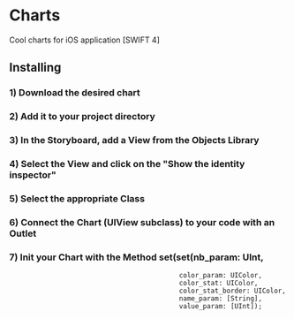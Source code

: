 # Charts
Cool charts for iOS application [SWIFT 4]

## Installing

### 1) Download the desired chart
### 2) Add it to your project directory
### 3) In the Storyboard, add a View from the Objects Library
### 4) Select the View and click on the "Show the identity inspector"
### 5) Select the appropriate Class
### 6) Connect the Chart (UIView subclass) to your code with an Outlet
### 7) Init your Chart with the Method set(set(nb_param: UInt, 
                                               color_param: UIColor, 
                                               color_stat: UIColor, 
                                               color_stat_border: UIColor, 
                                               name_param: [String], 
                                               value_param: [UInt]);
